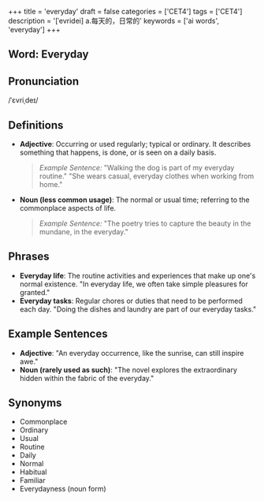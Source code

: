 +++
title = 'everyday'
draft = false
categories = ['CET4']
tags = ['CET4']
description = '[ˈevridei] a.每天的，日常的'
keywords = ['ai words', 'everyday']
+++

## Word: Everyday

## Pronunciation
/ˈɛvriˌdeɪ/

## Definitions
- **Adjective**: Occurring or used regularly; typical or ordinary. It describes something that happens, is done, or is seen on a daily basis. 

  > _Example Sentence:_ "Walking the dog is part of my everyday routine."
  > "She wears casual, everyday clothes when working from home."

- **Noun (less common usage)**: The normal or usual time; referring to the commonplace aspects of life.

  > _Example Sentence:_ "The poetry tries to capture the beauty in the mundane, in the everyday."

## Phrases
- **Everyday life**: The routine activities and experiences that make up one's normal existence. "In everyday life, we often take simple pleasures for granted."
- **Everyday tasks**: Regular chores or duties that need to be performed each day. "Doing the dishes and laundry are part of our everyday tasks."

## Example Sentences
- **Adjective**: "An everyday occurrence, like the sunrise, can still inspire awe."
- **Noun (rarely used as such)**: "The novel explores the extraordinary hidden within the fabric of the everyday."

## Synonyms
- Commonplace
- Ordinary
- Usual
- Routine
- Daily
- Normal
- Habitual
- Familiar
- Everydayness (noun form)
